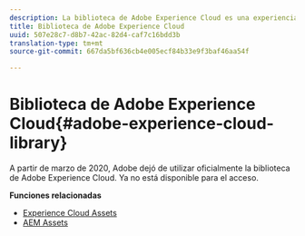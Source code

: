 ```yaml
---
description: La biblioteca de Adobe Experience Cloud es una experiencia universal y centralizada para almacenar, buscar y seleccionar recursos en las soluciones de Adobe Experience Cloud.
title: Biblioteca de Adobe Experience Cloud
uuid: 507e28c7-d8b7-42ac-82d4-caf7c16bdd3b
translation-type: tm+mt
source-git-commit: 667da5bf636cb4e005ecf84b33e9f3baf46aa54f

---
```



# Biblioteca de Adobe Experience Cloud{#adobe-experience-cloud-library}

A partir de marzo de 2020, Adobe dejó de utilizar oficialmente la biblioteca de Adobe Experience Cloud. Ya no está disponible para el acceso.

**Funciones relacionadas**

* [Experience Cloud Assets](https://docs.adobe.com/content/help/en/core-services/interface/assets/experience-cloud-assets.html)
* [AEM Assets](https://docs.adobe.com/content/help/en/experience-manager-cloud-service/assets/home.html)
